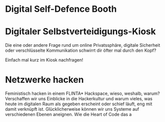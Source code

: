 # Digital Self-Defence Booth


# Digitaler Selbstverteidigungs-Kiosk

Die eine oder andere Frage rund um online Privatssphäre, digitale Sicherheit oder verschlüsselte Kommunikation schwirrt dir öfter mal durch den Kopf?

Einfach mal kurz im Kiosk nachfragen!


# Netzwerke hacken

Feministisch hacken in einem FLINTA* Hackspace, wieso, weshalb, warum? Verschaffen wir uns Einblicke in die Hackerkultur und warum vieles, was heute im digitalen Raum als gegeben erscheint oder schief läuft, eng mit damit verknüpft ist. Glücklicherweise können wir uns Systeme auf verschiedenen Ebenen aneignen. Wie die Heart of Code das a
